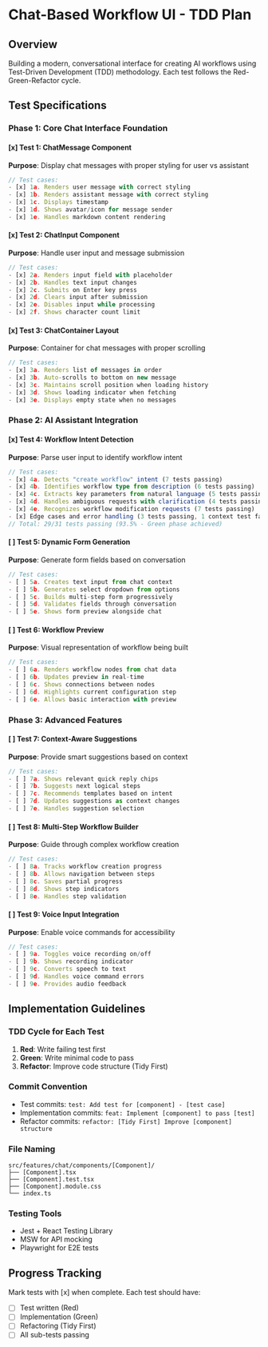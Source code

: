 # Chat-Based Workflow UI - TDD Plan

## Overview
Building a modern, conversational interface for creating AI workflows using Test-Driven Development (TDD) methodology. Each test follows the Red-Green-Refactor cycle.

## Test Specifications

### Phase 1: Core Chat Interface Foundation

#### [x] Test 1: ChatMessage Component
**Purpose**: Display chat messages with proper styling for user vs assistant
```typescript
// Test cases:
- [x] 1a. Renders user message with correct styling
- [x] 1b. Renders assistant message with correct styling  
- [x] 1c. Displays timestamp
- [x] 1d. Shows avatar/icon for message sender
- [x] 1e. Handles markdown content rendering
```

#### [x] Test 2: ChatInput Component
**Purpose**: Handle user input and message submission
```typescript
// Test cases:
- [x] 2a. Renders input field with placeholder
- [x] 2b. Handles text input changes
- [x] 2c. Submits on Enter key press
- [x] 2d. Clears input after submission
- [x] 2e. Disables input while processing
- [x] 2f. Shows character count limit
```

#### [x] Test 3: ChatContainer Layout
**Purpose**: Container for chat messages with proper scrolling
```typescript
// Test cases:
- [x] 3a. Renders list of messages in order
- [x] 3b. Auto-scrolls to bottom on new message
- [x] 3c. Maintains scroll position when loading history
- [x] 3d. Shows loading indicator when fetching
- [x] 3e. Displays empty state when no messages
```

### Phase 2: AI Assistant Integration

#### [x] Test 4: Workflow Intent Detection
**Purpose**: Parse user input to identify workflow intent
```typescript
// Test cases:
- [x] 4a. Detects "create workflow" intent (7 tests passing)
- [x] 4b. Identifies workflow type from description (6 tests passing)
- [x] 4c. Extracts key parameters from natural language (5 tests passing)
- [x] 4d. Handles ambiguous requests with clarification (4 tests passing, 1 edge case failing)
- [x] 4e. Recognizes workflow modification requests (7 tests passing)
- [x] Edge cases and error handling (3 tests passing, 1 context test failing)
// Total: 29/31 tests passing (93.5% - Green phase achieved)
```

#### [ ] Test 5: Dynamic Form Generation
**Purpose**: Generate form fields based on conversation
```typescript
// Test cases:
- [ ] 5a. Creates text input from chat context
- [ ] 5b. Generates select dropdown from options
- [ ] 5c. Builds multi-step form progressively
- [ ] 5d. Validates fields through conversation
- [ ] 5e. Shows form preview alongside chat
```

#### [ ] Test 6: Workflow Preview
**Purpose**: Visual representation of workflow being built
```typescript
// Test cases:
- [ ] 6a. Renders workflow nodes from chat data
- [ ] 6b. Updates preview in real-time
- [ ] 6c. Shows connections between nodes
- [ ] 6d. Highlights current configuration step
- [ ] 6e. Allows basic interaction with preview
```

### Phase 3: Advanced Features

#### [ ] Test 7: Context-Aware Suggestions
**Purpose**: Provide smart suggestions based on context
```typescript
// Test cases:
- [ ] 7a. Shows relevant quick reply chips
- [ ] 7b. Suggests next logical steps
- [ ] 7c. Recommends templates based on intent
- [ ] 7d. Updates suggestions as context changes
- [ ] 7e. Handles suggestion selection
```

#### [ ] Test 8: Multi-Step Workflow Builder
**Purpose**: Guide through complex workflow creation
```typescript
// Test cases:
- [ ] 8a. Tracks workflow creation progress
- [ ] 8b. Allows navigation between steps
- [ ] 8c. Saves partial progress
- [ ] 8d. Shows step indicators
- [ ] 8e. Handles step validation
```

#### [ ] Test 9: Voice Input Integration
**Purpose**: Enable voice commands for accessibility
```typescript
// Test cases:
- [ ] 9a. Toggles voice recording on/off
- [ ] 9b. Shows recording indicator
- [ ] 9c. Converts speech to text
- [ ] 9d. Handles voice command errors
- [ ] 9e. Provides audio feedback
```

## Implementation Guidelines

### TDD Cycle for Each Test
1. **Red**: Write failing test first
2. **Green**: Write minimal code to pass
3. **Refactor**: Improve code structure (Tidy First)

### Commit Convention
- Test commits: `test: Add test for [component] - [test case]`
- Implementation commits: `feat: Implement [component] to pass [test]`
- Refactor commits: `refactor: [Tidy First] Improve [component] structure`

### File Naming
```
src/features/chat/components/[Component]/
├── [Component].tsx
├── [Component].test.tsx
├── [Component].module.css
└── index.ts
```

### Testing Tools
- Jest + React Testing Library
- MSW for API mocking
- Playwright for E2E tests

## Progress Tracking
Mark tests with [x] when complete. Each test should have:
- [ ] Test written (Red)
- [ ] Implementation (Green)
- [ ] Refactoring (Tidy First)
- [ ] All sub-tests passing